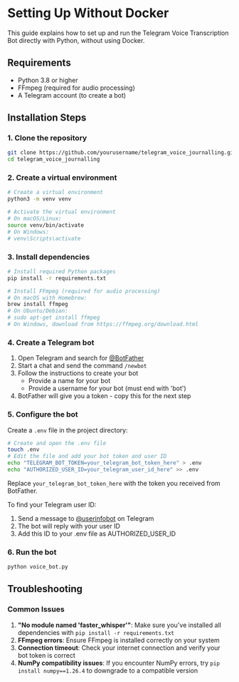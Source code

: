 # Setting Up Without Docker

This guide explains how to set up and run the Telegram Voice Transcription Bot directly with Python, without using Docker.

## Requirements

- Python 3.8 or higher
- FFmpeg (required for audio processing)
- A Telegram account (to create a bot)

## Installation Steps

### 1. Clone the repository

```bash
git clone https://github.com/yourusername/telegram_voice_journalling.git
cd telegram_voice_journalling
```

### 2. Create a virtual environment

```bash
# Create a virtual environment
python3 -m venv venv

# Activate the virtual environment
# On macOS/Linux:
source venv/bin/activate
# On Windows:
# venv\Scripts\activate
```

### 3. Install dependencies

```bash
# Install required Python packages
pip install -r requirements.txt

# Install FFmpeg (required for audio processing)
# On macOS with Homebrew:
brew install ffmpeg
# On Ubuntu/Debian:
# sudo apt-get install ffmpeg
# On Windows, download from https://ffmpeg.org/download.html
```

### 4. Create a Telegram bot

1. Open Telegram and search for [@BotFather](https://t.me/BotFather)
2. Start a chat and send the command `/newbot`
3. Follow the instructions to create your bot
   - Provide a name for your bot
   - Provide a username for your bot (must end with 'bot')
4. BotFather will give you a token - copy this for the next step

### 5. Configure the bot

Create a `.env` file in the project directory:

```bash
# Create and open the .env file
touch .env
# Edit the file and add your bot token and user ID
echo "TELEGRAM_BOT_TOKEN=your_telegram_bot_token_here" > .env
echo "AUTHORIZED_USER_ID=your_telegram_user_id_here" >> .env
```

Replace `your_telegram_bot_token_here` with the token you received from BotFather.

To find your Telegram user ID:
1. Send a message to [@userinfobot](https://t.me/userinfobot) on Telegram
2. The bot will reply with your user ID
3. Add this ID to your .env file as AUTHORIZED_USER_ID

### 6. Run the bot

```bash
python voice_bot.py
```

## Troubleshooting

### Common Issues

1. **"No module named 'faster_whisper'"**: Make sure you've installed all dependencies with `pip install -r requirements.txt`
2. **FFmpeg errors**: Ensure FFmpeg is installed correctly on your system
3. **Connection timeout**: Check your internet connection and verify your bot token is correct
4. **NumPy compatibility issues**: If you encounter NumPy errors, try `pip install numpy==1.26.4` to downgrade to a compatible version 